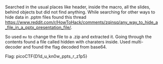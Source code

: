 Searched in the usual places like header, inside the macro, all the slides, behind objects but did not find anything. While searching for other ways to hide data in .pptm files 
found this thread https://www.reddit.com/r/HowToHack/comments/zqinsq/any_way_to_hide_a_file_in_a_pptx_presentation_file/.

So used `mv` to change the file to a .zip and extracted it. Going through the contents found a file called hidden with charaters inside. Used multi-decoder and found the flag decoded 
from base64.


Flag: picoCTF{D1d_u_kn0w_ppts_r_z1p5}
